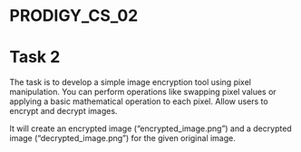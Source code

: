 # PRODIGY_CS_02

# Task 2

The task is to develop a simple image encryption tool using pixel manipulation. You can perform operations like swapping pixel values or applying a basic mathematical operation to each pixel. Allow users to encrypt and decrypt images.

It will create an encrypted image (“encrypted_image.png”) and a decrypted image (“decrypted_image.png”) for the given original image.
